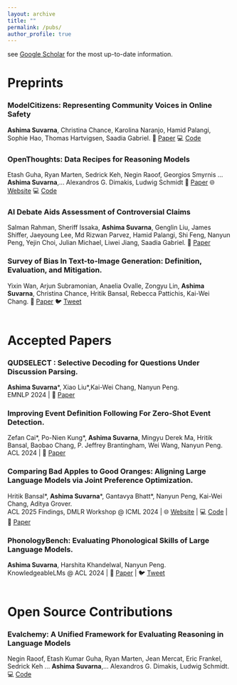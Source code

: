 ```yaml
---
layout: archive
title: ""
permalink: /pubs/
author_profile: true
---
```

see [Google Scholar](https://scholar.google.com/citations?user=Rug0TJEAAAAJ&hl=en) for the most up-to-date information.

Preprints
===

<div class="preprints">
  <h3>ModelCitizens: Representing Community Voices in Online Safety</h3>
  <b>Ashima Suvarna</b>, Christina Chance, Karolina Naranjo, Hamid Palangi, Sophie Hao, Thomas Hartvigsen, Saadia Gabriel.
  📜 <a href="https://arxiv.org/abs/2507.05455" color="CornflowerBlue">Paper</a>
  💻 <a href="https://github.com/asuvarna31/modelcitizens" color="CornflowerBlue">Code</a>
  </div>

  <div class="preprints">
  <h3>OpenThoughts: Data Recipes for Reasoning Models</h3>
  Etash Guha, Ryan Marten, Sedrick Keh, Negin Raoof, Georgios Smyrnis ... <b>Ashima Suvarna</b>,... Alexandros G. Dimakis, Ludwig Schmidt
  📜 <a href="https://arxiv.org/abs/2506.04178" color="CornflowerBlue">Paper</a>
  🌐 <a href="https://www.open-thoughts.ai/blog/ot3" color="CornflowerBlue"> Website</a> 
  💻 <a href="https://github.com/open-thoughts/open-thoughts" color="CornflowerBlue">Code</a>
  </div>

  <div class="preprints">
  <h3>AI Debate Aids Assessment of Controversial Claims</h3>
  Salman Rahman, Sheriff Issaka, <b>Ashima Suvarna</b>, Genglin Liu, James Shiffer, Jaeyoung Lee, Md Rizwan Parvez, Hamid Palangi, Shi Feng, Nanyun Peng, Yejin Choi, Julian Michael, Liwei Jiang, Saadia Gabriel.
  📜 <a href="https://arxiv.org/abs/2506.02175" color="CornflowerBlue">Paper</a>
<!--   🐦 <a href="https://twitter.com/yixin_wan_/status/1775580933208580139" color="CornflowerBlue">Tweet</a> -->
  </div>

<div class="preprints">
  <h3>Survey of Bias In Text-to-Image Generation: Definition, Evaluation, and Mitigation.</h3>
  Yixin Wan, Arjun Subramonian, Anaelia Ovalle, Zongyu Lin, <b>Ashima Suvarna</b>, Christina Chance, Hritik Bansal, Rebecca Pattichis, Kai-Wei Chang.
  📜 <a href="https://arxiv.org/abs/2404.01030" color="CornflowerBlue">Paper</a>
  🐦 <a href="https://twitter.com/yixin_wan_/status/1775580933208580139" color="CornflowerBlue">Tweet</a>
  </div><br>


Accepted Papers
===
<div class="preprints">
  <h3>QUDSELECT : Selective Decoding for Questions Under Discussion Parsing.</h3>
  <b>Ashima Suvarna</b>*, Xiao Liu*,Kai-Wei Chang, Nanyun Peng.<br />
  EMNLP 2024 |
  📜 <a href="https://arxiv.org/abs/2408.01046" color="CornflowerBlue">Paper</a>
</div>
  
<div class="preprints">
  <h3>Improving Event Definition Following For Zero-Shot Event Detection.</h3>
  Zefan Cai*, Po-Nien Kung*, <b>Ashima Suvarna</b>, Mingyu Derek Ma, Hritik Bansal, Baobao Chang, P. Jeffrey Brantingham, Wei Wang, Nanyun Peng.<br />
   ACL 2024 |
   📜 <a href="https://arxiv.org/pdf/2403.02586" color="CornflowerBlue">Paper</a>
  
</div> 

<div class="preprints">
  <h3>Comparing Bad Apples to Good Oranges: Aligning Large Language Models via Joint Preference Optimization.</h3>
  Hritik Bansal*, <b>Ashima Suvarna</b>*, Gantavya Bhatt*, Nanyun Peng, Kai-Wei Chang, Aditya Grover.<br />
ACL 2025 Findings, DMLR Workshop @ ICML 2024 |
  🌐 <a href="https://dove-alignment.github.io/" color="CornflowerBlue"> Website</a> |
  💻 <a href="https://github.com/Hritikbansal/dove" color="CornflowerBlue">Code</a> |
  📜 <a href="https://arxiv.org/abs/2404.00530" color="CornflowerBlue">Paper</a>
  
</div>  

<div class="preprints">
  <h3>PhonologyBench: Evaluating Phonological Skills of Large Language Models.</h3>
  <b>Ashima Suvarna</b>, Harshita Khandelwal, Nanyun Peng.<br /> 
  KnowledgeableLMs @ ACL 2024 | 📜 <a href="https://arxiv.org/abs/2404.02456" color="CornflowerBlue">Paper</a> | 🐦 <a href="https://x.com/suvarna_ashima/status/1777841777464295779" color="CornflowerBlue">Tweet</a>

</div> <br>

Open Source Contributions
===
<div class="preprints">
  <h3>Evalchemy: A Unified Framework for Evaluating Reasoning in Language Models</h3>
  Negin Raoof, Etash Kumar Guha, Ryan Marten, Jean Mercat, Eric Frankel, Sedrick Keh ... <b>Ashima Suvarna</b>,... Alexandros G. Dimakis, Ludwig Schmidt.<br />
   💻 <a href="https://github.com/mlfoundations/evalchemy" color="CornflowerBlue">Code</a>
  
</div> 

